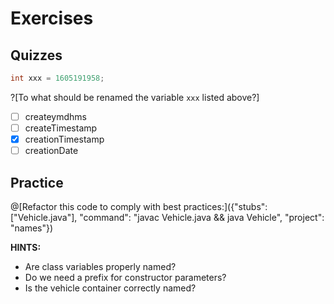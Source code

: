 # Exercises

## Quizzes

```java
int xxx = 1605191958;
```

<!-- markdownlint-disable blanks-around-lists -->
?[To what should be renamed the variable `xxx` listed above?]
- [ ] createymdhms
- [ ] createTimestamp
- [x] creationTimestamp
- [ ] creationDate
<!-- markdownlint-enable blanks-around-lists -->

## Practice

@[Refactor this code to comply with best practices:]({"stubs": ["Vehicle.java"], "command": "javac Vehicle.java && java Vehicle", "project": "names"})

**HINTS:**

- Are class variables properly named?
- Do we need a prefix for constructor parameters?
- Is the vehicle container correctly named?
